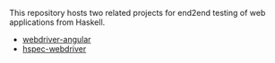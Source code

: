 This repository hosts two related projects for end2end testing of web applications from Haskell.

* [webdriver-angular](https://bitbucket.org/wuzzeb/webdriver-utils/src/tip/webdriver-angular/?at=default)
* [hspec-webdriver](https://bitbucket.org/wuzzeb/webdriver-utils/src/tip/hspec-webdriver/?at=default)
